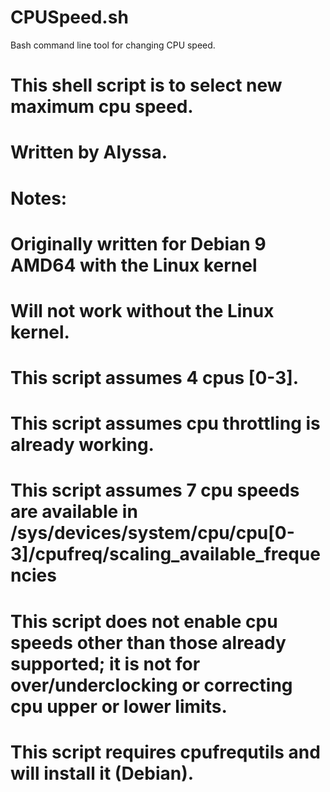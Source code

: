 # CPUSpeed.sh
Bash command line tool for changing CPU speed.
#
# This shell script is to select new maximum cpu speed.
# Written by Alyssa.
# Notes:
# Originally written for Debian 9 AMD64 with the Linux kernel
# Will not work without the Linux kernel.
# This script assumes 4 cpus [0-3].
# This script assumes cpu throttling is already working.
# This script assumes 7 cpu speeds are available in /sys/devices/system/cpu/cpu[0-3]/cpufreq/scaling_available_frequencies
# This script does not enable cpu speeds other than those already supported; it is not for over/underclocking or correcting cpu upper or lower limits.
#
# This script requires cpufrequtils and will install it (Debian).
